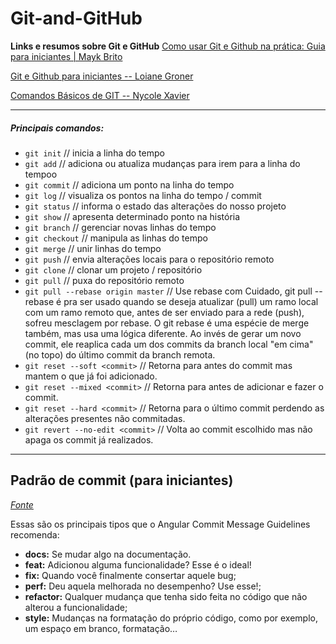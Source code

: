 # Git-and-GitHub
<b>Links e resumos sobre Git e GitHub</b>
[Como usar Git e Github na prática: Guia para iniciantes | Mayk Brito](https://www.youtube.com/watch?v=2alg7MQ6_sI)

[Git e Github para iniciantes -- Loiane Groner](https://www.youtube.com/watch?v=UMhskLXJuq4&t=115s)

[Comandos Básicos de GIT -- Nycole Xavier](https://www.hostinger.com.br/tutoriais/comandos-basicos-de-git)

<hr>

<h5>Principais comandos:</h5>

* `git init` // inicia a linha do tempo
* `git add` // adiciona ou atualiza mudanças para irem para a linha do tempoo
* `git commit` // adiciona um ponto na linha do tempo
* `git log` // visualiza os pontos na linha do tempo / commit
* `git status` // informa o estado das alterações do nosso projeto
* `git show` // apresenta determinado ponto na história
* `git branch` // gerenciar novas linhas do tempo
* `git checkout` // manipula as linhas do tempo
* `git merge` // unir linhas do tempo
* `git push` // envia alterações locais para o repositório remoto
* `git clone` // clonar um projeto / repositório
* `git pull` // puxa do repositório remoto
* `git pull --rebase origin master` // Use rebase com Cuidado, git pull --rebase é pra ser usado quando se deseja atualizar (pull) um ramo local com um ramo remoto que, antes de ser enviado para a rede (push), sofreu mesclagem por rebase. O  git rebase é uma espécie de merge também, mas usa uma lógica diferente. Ao invés de gerar um novo commit, ele reaplica cada um dos commits da branch local "em cima" (no topo) do último commit da branch remota. 
* `git reset --soft <commit>` // Retorna para antes do commit mas mantem o que já foi adicionado.
* `git reset --mixed <commit>` // Retorna para antes de adicionar e fazer o commit.
* `git reset --hard <commit>` // Retorna para o último commit perdendo as alterações presentes não commitadas.
* `git revert --no-edit <commit>` // Volta ao commit escolhido mas não apaga os commit já realizados.

<hr>

## Padrão de commit (para iniciantes) 
[_Fonte_](https://www.linkedin.com/pulse/padrão-de-commit-para-iniciantes-nycole-xavier/?originalSubdomain=pt)

Essas são os principais tipos que o Angular Commit Message Guidelines recomenda:

- **docs:** Se mudar algo na documentação.
- **feat:** Adicionou alguma funcionalidade? Esse é o ideal! 
- **fix:** Quando você finalmente consertar aquele bug;
- **perf:** Deu aquela melhorada no desempenho? Use esse!;
- **refactor:** Qualquer mudança que tenha sido feita no código que não alterou a funcionalidade;
- **style:** Mudanças na formatação do próprio código, como por exemplo, um espaço em branco, formatação…

  
